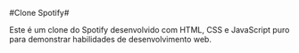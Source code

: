 #Clone Spotify#

Este é um clone do Spotify desenvolvido com HTML, CSS e JavaScript puro para demonstrar habilidades de desenvolvimento web.

